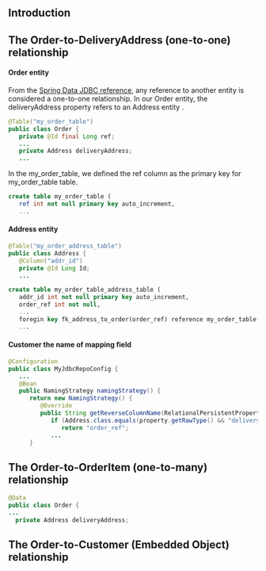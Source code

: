 ## Introduction

## The Order-to-DeliveryAddress (one-to-one) relationship


#### Order entity

From the [Spring Data JDBC reference](https://docs.spring.io/spring-data/jdbc/docs/1.0.8.RELEASE/reference/html/#jdbc.entity-persistence.types), any reference to another entity is considered a one-to-one relationship. In our Order entity, the deliveryAddress property refers to an Address entity .

```Java
@Table("my_order_table")
public class Order {
   private @Id final Long ref;
   ...
   private Address deliveryAddress;
   ...  
```
In the my_order_table, we defined the ref column as the primary key for my_order_table table.
```sql
create table my_order_table (
   ref int not null primary key auto_increment,
   ...
```

#### Address entity

```Java
@Table("my_order_address_table")
public class Address {
   @Column("addr_id")
   private @Id Long Id;
   ...
```
```sql
create table my_order_table_address_table (
   addr_id int not null primary key auto_increment,
   order_ref int not null,
   ...
   foregin key fk_address_to_order(order_ref) reference my_order_table(ref)
   ...
```

#### Customer the name of mapping field

```java
@Configuration
public class MyJdbcRepoConfig {
   ...
   @Bean
   public NamingStrategy namingStrategy() {
      return new NamingStrategy() {
         @Override
         public String getReverseColumnName(RelationalPersistentProperty property) {
            if (Address.class.equals(property.getRawType() && "deliveryAddress".equals(property.getName())) {
               return "order_ref";
            ...
      }
```

## The Order-to-OrderItem (one-to-many) relationship

```Java
@Data
public class Order {
...
  private Address deliveryAddress;
```

## The Order-to-Customer (Embedded Object) relationship

